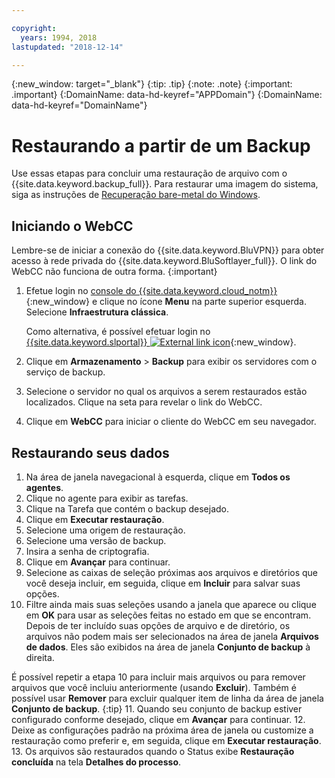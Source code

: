 ```yaml
---

copyright:
  years: 1994, 2018
lastupdated: "2018-12-14"

---
```

{:new_window: target="_blank"}
{:tip: .tip}
{:note: .note}
{:important: .important}
{:DomainName: data-hd-keyref="APPDomain"}
{:DomainName: data-hd-keyref="DomainName"}

# Restaurando a partir de um Backup

Use essas etapas para concluir uma restauração de arquivo com o {{site.data.keyword.backup_full}}. Para restaurar uma imagem do sistema, siga as instruções de [Recuperação bare-metal do Windows](restore-bmr-system-volume-image.html).

## Iniciando o WebCC

Lembre-se de iniciar a conexão do {{site.data.keyword.BluVPN}} para obter acesso à rede privada
do {{site.data.keyword.BluSoftlayer_full}}. O link do WebCC não funciona de outra forma.
{:important}

1. Efetue login no [console do {{site.data.keyword.cloud_notm}}](https://{DomainName}/catalog/){:new_window} e
clique no ícone **Menu** na parte superior esquerda. Selecione **Infraestrutura clássica**.

   Como alternativa, é possível efetuar login no [{{site.data.keyword.slportal}} ![External link icon](../../icons/launch-glyph.svg "External link icon")](https://control.softlayer.com/){:new_window}.
2. Clique em **Armazenamento** > **Backup** para exibir os
servidores com o serviço de backup.
3. Selecione o servidor no qual os arquivos a serem restaurados estão localizados. Clique na seta para revelar o
link do WebCC.
4. Clique em **WebCC** para iniciar o cliente do WebCC em seu navegador.

## Restaurando seus dados

1. Na área de janela navegacional à esquerda, clique em **Todos os agentes**.
2. Clique no agente para exibir as tarefas.
3. Clique na Tarefa que contém o backup desejado.
4. Clique em **Executar restauração**.
5. Selecione uma origem de restauração.
6. Selecione uma versão de backup.
7. Insira a senha de criptografia.
8. Clique em **Avançar** para continuar.
9. Selecione as caixas de seleção próximas aos arquivos e diretórios que você deseja incluir, em seguida, clique em **Incluir** para salvar suas opções.
10. Filtre ainda mais suas seleções usando a janela que aparece ou clique em **OK** para usar as seleções feitas no estado em que se encontram.
Depois de ter incluído suas opções de arquivo e de diretório, os arquivos não podem mais ser selecionados na área de janela **Arquivos de dados**. Eles são exibidos na área de janela **Conjunto de backup** à direita.

   É possível repetir a etapa 10 para incluir mais arquivos ou para remover arquivos que você incluiu
anteriormente (usando **Excluir**). Também é possível usar **Remover** para excluir qualquer
item de linha da área de janela **Conjunto de backup**.
   {:tip}
11. Quando seu conjunto de backup estiver configurado conforme desejado, clique em **Avançar** para continuar.
12. Deixe as configurações padrão na próxima área de janela ou customize a restauração como preferir
e, em seguida, clique em **Executar restauração**.
13. Os arquivos são restaurados quando o Status exibe **Restauração concluída** na tela **Detalhes do processo**.
